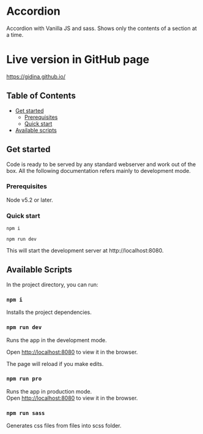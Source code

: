 # Accordion

Accordion with Vanilla JS and sass. Shows only the contents of a section at a time.

# Live version in GitHub page

https://gidina.github.io/

## Table of Contents

- [Get started](#get-started)
  - [Prerequisites](#prerequisites)
  - [Quick start](#quick-start)
- [Available scripts](#available-scripts)

## Get started

Code is ready to be served by any standard webserver and work out of the box.
All the following documentation refers mainly to development mode.

### Prerequisites

Node v5.2 or later.

### Quick start

`npm i`

`npm run dev`

This will start the development server at http://localhost:8080.

## Available Scripts

In the project directory, you can run:

### `npm i`

Installs the project dependencies.

### `npm run dev`

Runs the app in the development mode.<br />

Open [http://localhost:8080](http://localhost:8080) to view it in the browser.

The page will reload if you make edits.<br />

### `npm run pro`

Runs the app in production mode.<br />
Open [http://localhost:8080](http://localhost:8080) to view it in the browser.

### `npm run sass`

Generates css files from files into scss folder.
